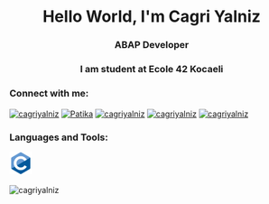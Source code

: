 <h1 align="center">Hello World, I'm Cagri Yalniz</h1>
<h3 align="center">ABAP Developer</h3>
<h3 align="center">I am student at Ecole 42 Kocaeli</h3>

<h3 align="left">Connect with me:</h3>
<p align="left">
<a href="https://linkedin.com/in/cagriyalniz" target="blank"><img align="center" src="https://raw.githubusercontent.com/rahuldkjain/github-profile-readme-generator/master/src/images/icons/Social/linked-in-alt.svg" alt="cagriyalniz" height="30" width="40" /></a>
<a href="https://app.patika.dev/cagriyalniz" target="blank"><img align="center" src="https://patika-prod.s3.eu-central-1.amazonaws.com/staticFiles/patikaLogo.png" alt="Patika" height="35" width="50" /></a>
<a href="https://www.hackerrank.com/cagriyalniz" target="blank"><img align="center" src="https://raw.githubusercontent.com/rahuldkjain/github-profile-readme-generator/master/src/images/icons/Social/hackerrank.svg" alt="cagriyalniz" height="30" width="40" /></a>
<a href="https://twitter.com/cagriyalniz" target="blank"><img align="center" src="https://raw.githubusercontent.com/rahuldkjain/github-profile-readme-generator/master/src/images/icons/Social/twitter.svg" alt="cagriyalniz" height="30" width="40" /></a>
<a href="https://instagram.com/cagriyalniz" target="blank"><img align="center" src="https://raw.githubusercontent.com/rahuldkjain/github-profile-readme-generator/master/src/images/icons/Social/instagram.svg" alt="cagriyalniz" height="30" width="40" /></a>
</p>

<h3 align="left">Languages and Tools:</h3>
<p align="left"> <a href="https://www.cprogramming.com/" target="_blank" rel="noreferrer"> <img src="https://raw.githubusercontent.com/devicons/devicon/master/icons/c/c-original.svg" alt="c" width="40" height="40"/> </a> </p>

<p><img align="center" src="https://github-readme-stats.vercel.app/api/top-langs?username=cagriyalniz&show_icons=true&locale=en&layout=compact" alt="cagriyalniz" /></p>
